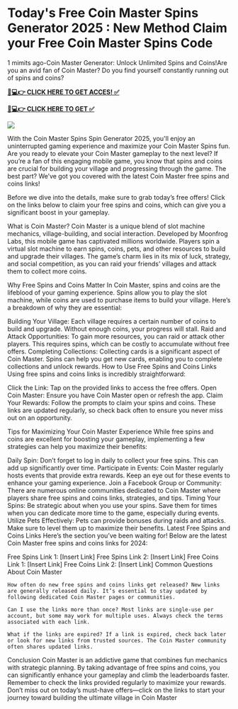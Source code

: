 # Today's Free Coin Master Spins Generator 2025 : New Method Claim your Free Coin Master Spins Code

1 mimits ago-Coin Master Generator: Unlock Unlimited Spins and Coins!Are you an avid fan of Coin Master? Do you find yourself constantly running out of spins and coins?

**[📱💻👉 CLICK HERE TO GET ACCES! ✅](https://parsianbroker.com/Files/ParsianBroker/Media/ParsianBroker/Images/all-zit.html)**

**[📱💻👉 CLICK HERE TO GET ✅](https://parsianbroker.com/Files/ParsianBroker/Media/ParsianBroker/Images/all-zit.html)**

[![](https://static.vecteezy.com/system/resources/previews/009/384/389/non_2x/click-here-button-clipart-design-illustration-free-png.png)](https://parsianbroker.com/Files/ParsianBroker/Media/ParsianBroker/Images/all-zit.html)


With the Coin Master Spins Spin Generator 2025, you'll enjoy an uninterrupted gaming experience and maximize your Coin Master Spins fun. Are you ready to elevate your Coin Master gameplay to the next level? If you’re a fan of this engaging mobile game, you know that spins and coins are crucial for building your village and progressing through the game. The best part? We’ve got you covered with the latest Coin Master free spins and coins links!

Before we dive into the details, make sure to grab today’s free offers! Click on the links below to claim your free spins and coins, which can give you a significant boost in your gameplay.

What is Coin Master? Coin Master is a unique blend of slot machine mechanics, village-building, and social interaction. Developed by Moonfrog Labs, this mobile game has captivated millions worldwide. Players spin a virtual slot machine to earn spins, coins, pets, and other resources to build and upgrade their villages. The game’s charm lies in its mix of luck, strategy, and social competition, as you can raid your friends’ villages and attack them to collect more coins.

Why Free Spins and Coins Matter In Coin Master, spins and coins are the lifeblood of your gaming experience. Spins allow you to play the slot machine, while coins are used to purchase items to build your village. Here’s a breakdown of why they are essential:

Building Your Village: Each village requires a certain number of coins to build and upgrade. Without enough coins, your progress will stall. Raid and Attack Opportunities: To gain more resources, you can raid or attack other players. This requires spins, which can be costly to accumulate without free offers. Completing Collections: Collecting cards is a significant aspect of Coin Master. Spins can help you get new cards, enabling you to complete collections and unlock rewards. How to Use Free Spins and Coins Links Using free spins and coins links is incredibly straightforward:

Click the Link: Tap on the provided links to access the free offers. Open Coin Master: Ensure you have Coin Master open or refresh the app. Claim Your Rewards: Follow the prompts to claim your spins and coins. These links are updated regularly, so check back often to ensure you never miss out on an opportunity.

Tips for Maximizing Your Coin Master Experience While free spins and coins are excellent for boosting your gameplay, implementing a few strategies can help you maximize their benefits:

Daily Spin: Don’t forget to log in daily to collect your free spins. This can add up significantly over time. Participate in Events: Coin Master regularly hosts events that provide extra rewards. Keep an eye out for these events to enhance your gaming experience. Join a Facebook Group or Community: There are numerous online communities dedicated to Coin Master where players share free spins and coins links, strategies, and tips. Timing Your Spins: Be strategic about when you use your spins. Save them for times when you can dedicate more time to the game, especially during events. Utilize Pets Effectively: Pets can provide bonuses during raids and attacks. Make sure to level them up to maximize their benefits. Latest Free Spins and Coins Links Here’s the section you’ve been waiting for! Below are the latest Coin Master free spins and coins links for 2024:

Free Spins Link 1: [Insert Link] Free Spins Link 2: [Insert Link] Free Coins Link 1: [Insert Link] Free Coins Link 2: [Insert Link] Common Questions About Coin Master

    How often do new free spins and coins links get released? New links are generally released daily. It’s essential to stay updated by following dedicated Coin Master pages or communities.

    Can I use the links more than once? Most links are single-use per account, but some may work for multiple uses. Always check the terms associated with each link.

    What if the links are expired? If a link is expired, check back later or look for new links from trusted sources. The Coin Master community often shares updated links.

Conclusion Coin Master is an addictive game that combines fun mechanics with strategic planning. By taking advantage of free spins and coins, you can significantly enhance your gameplay and climb the leaderboards faster. Remember to check the links provided regularly to maximize your rewards. Don’t miss out on today’s must-have offers—click on the links to start your journey toward building the ultimate village in Coin Master
